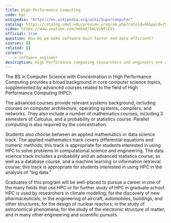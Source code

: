 ```yaml
---
title: High-Performance Computing
code: hpc
wikipedia: "https://en.wikipedia.org/wiki/Supercomputer"
catalog: https://catalog.udel.edu/preview_program.php?catoid=40&poid=29658
video: https://www.youtube.com/embed/bkLVuNfiCVs
official: true
question: How do we make software much faster and more efficient?
courses: []
related: []
careers:
    - software_engineer
description: High Performance Computing researchers and engineers are applying the world's most powerful computers to a wide array of scientific and engineering challenges, including climate modeling, weather prediction, the design of aircraft, skyscrapers, and automobiles, the development of new pharmaceuticals and medical treatments, modeling of the human brain, galactic interaction, and the nature of matter. The HPC concentration delves into all aspects of these advanced computing systems, from the hardware level to the programming languages, parallel algorithms, mathematical underpinnings, and applications.  The concentration also offers a choice between a data track which focuses on data analysis and statistics, and an applied mathematics track which focuses on the mathematical tools used to model real-world phenomena.
---
```



The BS in Computer Science with Concentration in High Performance
Computing provides a broad background in core computer science topics,
supplemented by advanced courses related to the field of High
Performance Computing (HPC).  

The advanced courses provide relevant systems background, including
courses on computer architecture, operating systems, compilers, and
networks.  They also include a number of mathematics courses,
including 3 semesters of Calculus, and a probability or statistics
course.  Parallel computing is also required by the concentration.

Students also choose between an applied mathematics or data science
track.  The applied mathematics track covers differential equations
and numeric methods; this track is appropriate for students interested
in using HPC to solve problems in computational science and
engineering.  The data science track includes a probability and an
advanced statistics course, as well as a database course, and a
machine learning or information retrieval course; this track is
appropriate for students interested in using HPC in the analysis of
"big data."

Graduates of this program will be well-placed to pursue a career in
one of the many fields that use HPC or for further study of HPC in
graduate school.  HPC is used by researchers in climate modeling; for
the discovery of new pharmaceuticals; in the engineering of aircraft,
automobiles, buildings, and other structures; for the design of
nuclear reactors; in the study of astronomical phenomena; for the
study of the electronic structure of matter; and in many other
engineering and scientific pursuits.